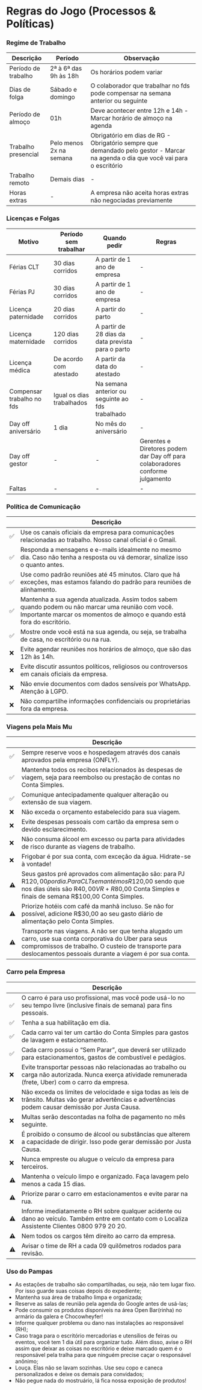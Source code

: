 # Regras do Jogo (Processos & Políticas)

### Regime de Trabalho

|Descrição|Período|Observação|
|---------|-------|----------|
|Período de trabalho|2ª à 6ª das 9h às 18h|Os horários podem variar|
|Dias de folga|Sábado e domingo|O colaborador que trabalhar no fds pode compensar na semana anterior ou seguinte|
|Período de almoço|01h|Deve acontecer entre 12h e 14h - Marcar horário de almoço na agenda|
|Trabalho presencial|Pelo menos 2x na semana|Obrigatório em dias de RG - Obrigatório sempre que demandado pelo gestor - Marcar na agenda o dia que você vai para o escritório|
|Trabalho remoto|Demais dias|-|
|Horas extras|-|A empresa não aceita horas extras não negociadas previamente|

### Licenças e Folgas

|Motivo|Período sem trabalhar|Quando pedir|Regras|
|------|---------------------|------------|------|
|Férias CLT|30 dias corridos|A partir de 1 ano de empresa|-|	
|Férias PJ|30 dias corridos|A partir de 1 ano de empresa|-|	
|Licença paternidade|20 dias corridos|A partir do parto|-|
|Licença maternidade|120 dias corridos|A partir de 28 dias da data prevista para o parto|-|	
|Licença médica|De acordo com atestado|A partir da data do atestado|-|
|Compensar trabalho no fds|Igual os dias trabalhados|Na semana anterior ou seguinte ao fds trabalhado|-|	
|Day off aniversário|1 dia|No mês do aniversário|-|	
|Day off gestor|-|-|Gerentes e Diretores podem dar Day off para colaboradores conforme julgamento|
|Faltas|-|-|-|	 

### Política de Comunicação

|  |Descrição|
|--|---------|
|✅|Use os canais oficiais da empresa para comunicações relacionadas ao trabalho. Nosso canal oficial é o Gmail.|
|✅|Responda a mensagens e e-mails idealmente no mesmo dia. Caso não tenha a resposta ou vá demorar, sinalize isso o quanto antes.|
|✅|Use como padrão reuniões até 45 minutos. Claro que há exceções, mas estamos falando do padrão para reuniões de alinhamento.|
|✅|Mantenha a sua agenda atualizada. Assim todos sabem quando podem ou não marcar uma reunião com você. Importante marcar os momentos de almoço e quando está fora do escritório.|
|✅|Mostre onde você está na sua agenda, ou seja, se trabalha de casa, no escritório ou na rua.|
|❌|Evite agendar reuniões nos horários de almoço, que são das 12h às 14h.|
|❌|Evite discutir assuntos políticos, religiosos ou controversos em canais oficiais da empresa.|
|❌|Não envie documentos com dados sensíveis por WhatsApp. Atenção à LGPD.|
|❌|Não compartilhe informações confidenciais ou proprietárias fora da empresa.|

### Viagens pela Mais Mu

|  |Descrição|
|--|---------|
|✅|Sempre reserve voos e hospedagem através dos canais aprovados pela empresa (ONFLY).|
|✅|Mantenha todos os recibos relacionados às despesas de viagem, seja para reembolso ou prestação de contas no Conta Simples.|
|✅|Comunique antecipadamente qualquer alteração ou extensão de sua viagem.|
|❌|Não exceda o orçamento estabelecido para sua viagem.|
|❌|Evite despesas pessoais com cartão da empresa sem o devido esclarecimento.|
|❌|Não consuma álcool em excesso ou parta para atividades de risco durante as viagens de trabalho.|
|❌|Frigobar é por sua conta, com exceção da água. Hidrate-se à vontade!|
|⚠️|Seus gastos pré aprovados com alimentação são: para PJ R$120,00 por dia. Para CLT se mantém os R$120,00 sendo que nos dias úteis são R$40,00 VR + R$80,00 Conta Simples e finais de semana R$100,00 Conta Simples.|
|⚠️|Priorize hotéis com café da manhã incluso. Se não for possível, adicione R$30,00 ao seu gasto diário de alimentação pelo Conta Simples.|
|⚠️|Transporte nas viagens. A não ser que tenha alugado um carro, use sua conta corporativa do Uber para seus compromissos de trabalho. O custeio de transporte para deslocamentos pessoais durante a viagem é por sua conta.|

### Carro pela Empresa

|  |Descrição|
|--|---------|
|✅|O carro é para uso profissional, mas você pode usá-lo no seu tempo livre (inclusive finais de semana) para fins pessoais.|
|✅|Tenha a sua habilitação em dia.|
|✅|Cada carro vai ter um cartão do Conta Simples para gastos de lavagem e estacionamento.|
|✅|Cada carro possui o “Sem Parar”, que deverá ser utilizado para estacionamentos, gastos de combustível e pedágios.|
|❌|Evite transportar pessoas não relacionadas ao trabalho ou carga não autorizada. Nunca exerça atividade remunerada (frete, Uber) com o carro da empresa.|
|❌|Não exceda os limites de velocidade e siga todas as leis de trânsito. Multas vão gerar advertências e advertências podem causar demissão por Justa Causa.|
|❌|Multas serão descontadas na folha de pagamento no mês seguinte.|
|❌|É proibido o consumo de álcool ou substâncias que alterem a capacidade de dirigir. Isso pode gerar demissão por Justa Causa.|
|❌|Nunca empreste ou alugue o veículo da empresa para terceiros.|
|⚠️|Mantenha o veículo limpo e organizado. Faça lavagem pelo menos a cada 15 dias.|
|⚠️|Priorize parar o carro em estacionamentos e evite parar na rua.|
|⚠️|Informe imediatamente o RH sobre qualquer acidente ou dano ao veículo. Também entre em contato com o Localiza Assistente Clientes 0800 979 20 20.|
|⚠️|Nem todos os cargos têm direito ao carro da empresa.|
|⚠️|Avisar o time de RH a cada 09 quilômetros rodados para revisão.|

### Uso do Pampas

- As estações de trabalho são compartilhadas, ou seja, não tem lugar fixo. Por isso guarde suas coisas depois do expediente;
- Mantenha sua área de trabalho limpa e organizada;
- Reserve as salas de reunião pela agenda do Google antes de usá-las;
- Pode consumir os produtos disponíveis na área Open Bar(rinha) no armário da galera e Chocowheyfer!
- Informe qualquer problema ou dano nas instalações ao responsável (RH);
- Caso traga para o escritório mercadorias e utensílios de feiras ou eventos, você tem 1 dia útil para organizar tudo. Além disso, avise o RH assim que deixar as coisas no escritório e deixe marcado quem é o responsável pela tralha para que ninguém precise caçar o responsável anônimo;
- Louça. Elas não se lavam sozinhas. Use seu copo e caneca personalizados e deixe os demais para convidados;
- Não pegue nada do mostruário, lá fica nossa exposição de produtos!
